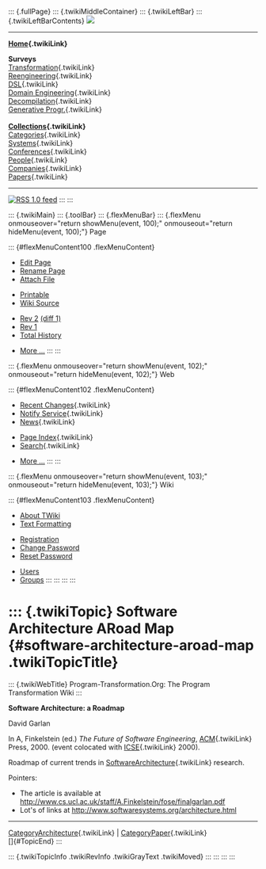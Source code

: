 ::: {.fullPage}
::: {.twikiMiddleContainer}
::: {.twikiLeftBar}
::: {.twikiLeftBarContents}
![](../pub/transformation.gif)

------------------------------------------------------------------------

**[Home](WebHome){.twikiLink}**

**Surveys**\
[Transformation](ProgramTransformation){.twikiLink}\
[Reengineering](ReengineeringWiki){.twikiLink}\
[DSL](DomainSpecificLanguages){.twikiLink}\
[Domain Engineering](DomainEngineering){.twikiLink}\
[Decompilation](DeCompilation){.twikiLink}\
[Generative Progr.](GenerativeProgrammingWiki){.twikiLink}\
\
**[Collections](CategoryCollection){.twikiLink}**\
[Categories](CategoryCategory){.twikiLink}\
[Systems](TransformationSystems){.twikiLink}\
[Conferences](TransformationConferences){.twikiLink}\
[People](TransformationPeople){.twikiLink}\
[Companies](TransformationCompanies){.twikiLink}\
[Papers](CategoryPaper){.twikiLink}

------------------------------------------------------------------------

[![](../pub/rss.gif "RSS 1.0 feed")](WebRss@skin=rss)
:::
:::

::: {.twikiMain}
::: {.toolBar}
::: {.flexMenuBar}
::: {.flexMenu onmouseover="return showMenu(event, 100);" onmouseout="return hideMenu(event, 100);"}
Page

::: {#flexMenuContent100 .flexMenuContent}
-   [Edit
    Page](http://www.program-transformation.org/edit/Transform/SoftwareArchitectureARoadMap?t=1536826403)
-   [Rename
    Page](http://www.program-transformation.org/rename/Transform/SoftwareArchitectureARoadMap)
-   [Attach
    File](http://www.program-transformation.org/attach/Transform/SoftwareArchitectureARoadMap)

<!-- -->

-   [Printable](http://www.program-transformation.org/view/Transform/SoftwareArchitectureARoadMap?skin=print.pattern)
-   [Wiki
    Source](http://www.program-transformation.org/view/Transform/SoftwareArchitectureARoadMap?skin=text&raw=on&contenttype=text/plain)

<!-- -->

-   [Rev
    2](http://www.program-transformation.org/view/Transform/SoftwareArchitectureARoadMap?rev=1.2)
    [(diff 1)](http://www.program-transformation.org/rdiff/Transform/SoftwareArchitectureARoadMap?rev1=1.2&rev2=1.1)
-   [Rev
    1](http://www.program-transformation.org/view/Transform/SoftwareArchitectureARoadMap?rev=1.1)
-   [Total
    History](http://www.program-transformation.org/rdiff/Transform/SoftwareArchitectureARoadMap)

<!-- -->

-   [More
    \...](http://www.program-transformation.org/oops/Transform/SoftwareArchitectureARoadMap?template=oopsmore&param1=1.2&param2=1.2)
:::
:::

::: {.flexMenu onmouseover="return showMenu(event, 102);" onmouseout="return hideMenu(event, 102);"}
Web

::: {#flexMenuContent102 .flexMenuContent}
-   [Recent Changes](WebChanges){.twikiLink}
-   [Notify Service](WebNotify){.twikiLink}
-   [News](WebNews){.twikiLink}

<!-- -->

-   [Page Index](WebIndex){.twikiLink}
-   [Search](WebSearch){.twikiLink}

<!-- -->

-   [More
    \...](http://www.program-transformation.org/oops/Transform/SoftwareArchitectureARoadMap?template=oopsmore&param1=1.2&param2=1.2)
:::
:::

::: {.flexMenu onmouseover="return showMenu(event, 103);" onmouseout="return hideMenu(event, 103);"}
Wiki

::: {#flexMenuContent103 .flexMenuContent}
-   [About
    TWiki](http://www.program-transformation.org/view/TWiki/WebHome)
-   [Text
    Formatting](http://www.program-transformation.org/view/TWiki/TextFormattingRules)

<!-- -->

-   [Registration](http://www.program-transformation.org/view/TWiki/TWikiRegistration)
-   [Change
    Password](http://www.program-transformation.org/view/TWiki/ChangePassword)
-   [Reset
    Password](http://www.program-transformation.org/view/TWiki/ResetPassword)

<!-- -->

-   [Users](http://www.program-transformation.org/view/Main/TWikiUsers)
-   [Groups](http://www.program-transformation.org/view/Main/TWikiGroups)
:::
:::
:::
:::

::: {.twikiTopic}
Software Architecture ARoad Map {#software-architecture-aroad-map .twikiTopicTitle}
===============================

::: {.twikiWebTitle}
Program-Transformation.Org: The Program Transformation Wiki
:::

**Software Architecture: a Roadmap**

David Garlan

In A, Finkelstein (ed.) *The Future of Software Engineering*,
[ACM](ACM){.twikiLink} Press, 2000. (event colocated with
[ICSE](ICSE){.twikiLink} 2000).

Roadmap of current trends in
[SoftwareArchitecture](SoftwareArchitecture){.twikiLink} research.

Pointers:

-   The article is available at
    <http://www.cs.ucl.ac.uk/staff/A.Finkelstein/fose/finalgarlan.pdf>
-   Lot\'s of links at
    <http://www.softwaresystems.org/architecture.html>

------------------------------------------------------------------------

[CategoryArchitecture](CategoryArchitecture){.twikiLink} \|
[CategoryPaper](CategoryPaper){.twikiLink}\
[]{#TopicEnd}
:::

::: {.twikiTopicInfo .twikiRevInfo .twikiGrayText .twikiMoved}
:::
:::
:::
:::
